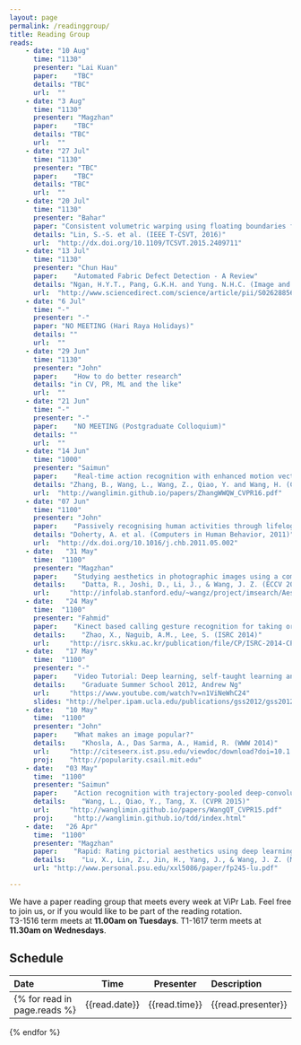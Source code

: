 ```yaml
---
layout: page
permalink: /readinggroup/
title: Reading Group
reads:
    - date: "10 Aug"
      time: "1130"
      presenter: "Lai Kuan"
      paper:    "TBC"
      details: "TBC"
      url:  "" 
    - date: "3 Aug"
      time: "1130"
      presenter: "Magzhan"
      paper:    "TBC"
      details: "TBC"
      url:  "" 
    - date: "27 Jul"
      time: "1130"
      presenter: "TBC"
      paper:    "TBC"
      details: "TBC"
      url:  "" 
    - date: "20 Jul"
      time: "1130"
      presenter: "Bahar"
      paper: "Consistent volumetric warping using floating boundaries for stereoscopic video retargeting"
      details: "Lin, S.-S. et al. (IEEE T-CSVT, 2016)"
      url:  "http://dx.doi.org/10.1109/TCSVT.2015.2409711" 
    - date: "13 Jul"
      time: "1130"
      presenter: "Chun Hau"
      paper:    "Automated Fabric Defect Detection - A Review"
      details: "Ngan, H.Y.T., Pang, G.K.H. and Yung. N.H.C. (Image and Vision Computing, 2011)"
      url:  "http://www.sciencedirect.com/science/article/pii/S0262885611000230" 
    - date: "6 Jul"
      time: "-"
      presenter: "-"
      paper: "NO MEETING (Hari Raya Holidays)"
      details: ""
      url:  "" 
    - date: "29 Jun"
      time: "1130"
      presenter: "John"
      paper:    "How to do better research"
      details: "in CV, PR, ML and the like"
      url:  "" 
    - date: "21 Jun"
      time: "-"
      presenter: "-"
      paper:    "NO MEETING (Postgraduate Colloquium)"
      details: ""
      url:  "" 
    - date: "14 Jun"
      time: "1000"
      presenter: "Saimun"
      paper:    "Real-time action recognition with enhanced motion vector CNNs"
      details: "Zhang, B., Wang, L., Wang, Z., Qiao, Y. and Wang, H. (CVPR 2016)"
      url:  "http://wanglimin.github.io/papers/ZhangWWQW_CVPR16.pdf" 
    - date: "07 Jun"
      time: "1100"
      presenter: "John"
      paper:    "Passively recognising human activities through lifelogging"
      details: "Doherty, A. et al. (Computers in Human Behavior, 2011)"
      url:  "http://dx.doi.org/10.1016/j.chb.2011.05.002"
    - date:   "31 May"
      time:  "1100"
      presenter: "Magzhan"
      paper:    "Studying aesthetics in photographic images using a computational approach"
      details:    "Datta, R., Joshi, D., Li, J., & Wang, J. Z. (ECCV 2006)"
      url:     "http://infolab.stanford.edu/~wangz/project/imsearch/Aesthetics/ECCV06/datta.pdf"  
    - date:   "24 May"
      time:  "1100"
      presenter: "Fahmid"
      paper:    "Kinect based calling gesture recognition for taking order service of elderly care robot"
      details:    "Zhao, X., Naguib, A.M., Lee, S. (ISRC 2014)"
      url:     "http://isrc.skku.ac.kr/publication/file/CP/ISRC-2014-CP-006-EN.pdf"
    - date:   "17 May"
      time:  "1100"
      presenter: "-"
      paper:    "Video Tutorial: Deep learning, self-taught learning and unsupervised feature learning"
      details:    "Graduate Summer School 2012, Andrew Ng"
      url:     "https://www.youtube.com/watch?v=n1ViNeWhC24"
      slides: "http://helper.ipam.ucla.edu/publications/gss2012/gss2012_10595.pdf"	  
    - date:   "10 May"
      time:  "1100"
      presenter: "John"
      paper:    "What makes an image popular?"
      details:    "Khosla, A., Das Sarma, A., Hamid, R. (WWW 2014)"
      url:     "http://citeseerx.ist.psu.edu/viewdoc/download?doi=10.1.1.464.6890&rep=rep1&type=pdf"
      proj:    "http://popularity.csail.mit.edu" 
    - date:   "03 May"
      time:  "1100"
      presenter: "Saimun"
      paper:    "Action recognition with trajectory-pooled deep-convolutional descriptors"
      details:    "Wang, L., Qiao, Y., Tang, X. (CVPR 2015)"
      url:     "http://wanglimin.github.io/papers/WangQT_CVPR15.pdf"
      proj:     "http://wanglimin.github.io/tdd/index.html"
    - date:   "26 Apr"
      time:  "1100"
      presenter: "Magzhan"
      paper:    "Rapid: Rating pictorial aesthetics using deep learning"
      details:    "Lu, X., Lin, Z., Jin, H., Yang, J., & Wang, J. Z. (MM 2014)"
      url: "http://www.personal.psu.edu/xxl5086/paper/fp245-lu.pdf"

---
```


We have a paper reading group that meets every week at ViPr Lab. Feel free to join us, or if you would like to be part of the reading rotation. <br>
T3-1516 term meets at **11.00am on Tuesdays**. T1-1617 term meets at **11.30am on Wednesdays**.   

## Schedule

| Date | Time | Presenter | Description |
|:-|:-:|:-:|:- 
{% for read in page.reads %}| {{read.date}} | {{read.time}} | {{read.presenter}} | [{{read.paper}}]({{read.url}}){:target="_blank"}<br>{{read.details}}{% if read.proj %}<br>[Project site]({{read.proj}}){:target="_blank"}{% endif %}{% if read.slides %}<br>[Slides]({{read.slides}}){:target="_blank"}{% endif %} | 
{% endfor %}
